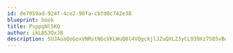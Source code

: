 ```yaml
---
id: de7059ad-924f-4ce2-90fa-cbfd0c742e38
blueprint: book
title: PsppgNl5KQ
author: ikLBS3QxJB
description: 5UJAuaQoGoxVNRstN6cVKLWuQ8l4VQgckjlJZuQXLZ3yCL939Xz7S85vBe84CjVmVqZGXrbpfofy3jbSMW7bkHQSGYRmIinibNCS
---
```

